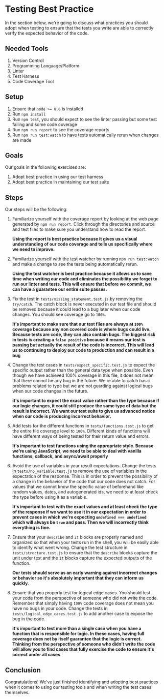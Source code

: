 # Testing Best Practice

In the section below, we're going to discuss what practices you should adopt when testing to ensure that the tests you write are able to correctly verify the expected behavior of the code.

## Needed Tools

1. Version Control
2. Programming Language/Platform
3. Linter
4. Test Harness
5. Code Coverage Tool

## Setup

1. Ensure that `node >= 8.6` is installed
2. Run `npm install`
3. Run `npm test`, you should expect to see the linter passing but some test failing and some code coverage
4. Run `npm run report` to see the coverage reports
5. Run `npm run test:watch` to have tests automatically rerun when changes are made

## Goals

Our goals in the following exercises are:

1. Adopt best practice in using our test harness
2. Adopt best practice in maintaining our test suite

## Steps

Our steps will be the following:

1. Familiarize yourself with the coverage report by looking at the web page generated by `npm run report`. Click through the directories and source and test files to make sure you understand how to read the report.
    
    **Using the report is best practice because it gives us a visual understanding of our code coverage and tells us specifically where we need to improve.**
2. Familiarize yourself with the test watcher by running `npm run test:watch` and make a change to see the tests being automatically rerun.

    **Using the test watcher is best practice because it allows us to save time when writing our code and eliminates the possibility we forget to run our linter and tests. This will ensure that before we commit, we can have a guarantee our entire suite passes.**
3. Fix the test in `tests/missing_statement.test.js` by removing the `try/catch`. The catch block is never executed in our test file and should be removed because it could lead to a bug later when our code changes. You should see coverage go to `100%`.

    **It's important to make sure that our test files are always at `100%` coverage because any non covered code is where bugs could live. Because tests are code, they can also contain bugs. The biggest risk in tests is creating a `false positive` because it means our test is passing but actually the result of the code is incorrect. This will lead us to continuing to deploy our code to production and can result in a bug**
    
4. Change the test cases in `tests/expect_specific.test.js` to expect the specific output rather than the general data type when possible. Even though we have achieved 100% coverage in this file, it does not mean that there cannot be any bug in the future. We're able to catch basic problems related to type but we are not guarding against logical bugs when our code changes in the future.

	**It's important to expect the exact value rather than the type because if our logic changes, it could still produce the same type of data but the result is incorrect. We want our test suite to give us advanced notice when our code is producing incorrect behavior.**
	
5. Add tests for the different functions in `tests/functions.test.js` to get the entire file coverage level to `100%`. Different kinds of functions will have different ways of being tested for their return value and errors.

	**It's important to test functions using the appropriate style. Because we're using JavaScript, we need to be able to deal with vanilla functions, callback, and async/await properly**
	
6. Avoid the use of variables in your result expectations. Change the tests in `tests/no_variable.test.js` to remove the use of variables in the expectation of the response. This is in order to prevent the possibility of a change in the behavior of the code that our code does not catch. For values that we cannot know the specific value of beforehand like random values, dates, and autogenerated ids, we need to at least check the type before using it as a variable.

	**It's important to test with the exact values and at least check the type of the response if we want to use it in our expectation in order to prevent cases in which we're expecting `undefined === undefined` which will always be `true` and pass. Then we will incorrectly think everything is fine.**

7. Ensure that your `describe` and `it` blocks are properly named and organized so that when your tests run in the shell, you will be easily able to identify what went wrong. Change the test structure in `tests/structure.test.js` to ensure that the `describe` blocks capture the unit under test and the `it` blocks capture the expected outputs of the function.

	**Our tests should serve as an early warning against incorrect changes or behavior so it's absolutely important that they can inform us quickly.**

8. Ensure that you properly test for logical edge cases. You should test your code from the perspective of someone who did not write the code. Remember that simply having `100%` code coverage does not mean you have no bugs in your code. Change the tests in `tests/logical_edge_cases.test.js` to add another case to expose the bug in the code.

	**It's important to test more than a single case when you have a function that is responsible for logic. In these cases, having full coverage does not by itself guarantee that the logic is correct. Thinking from the perspective of someone who didn't write the code will allow you to find cases that fully exercise the code to ensure it's correct under all cases**

## Conclusion

Congratulations! We've just finished identifying and adopting best practices when it comes to using our testing tools and when writing the test cases themselves.